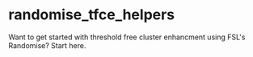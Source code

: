 # randomise_tfce_helpers
Want to get started with threshold free cluster enhancment using FSL's Randomise? Start here.
